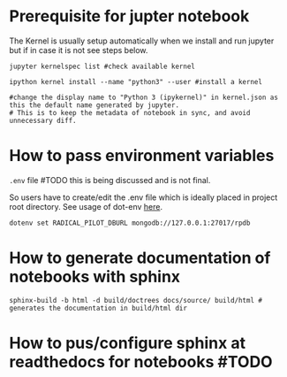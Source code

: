 # Prerequisite for jupter notebook

The Kernel is usually setup automatically when we install and run jupyter but if in case it is not see steps below.

```shell
jupyter kernelspec list #check available kernel

ipython kernel install --name "python3" --user #install a kernel

#change the display name to "Python 3 (ipykernel)" in kernel.json as this the default name generated by jupyter. 
# This is to keep the metadata of notebook in sync, and avoid unnecessary diff. 
```

# How to pass environment variables
`.env` file #TODO this is being discussed and is not final.

So users have to create/edit the .env file which is ideally placed in project root directory.
See usage of dot-env [here](https://github.com/theskumar/python-dotenv).
```shell
dotenv set RADICAL_PILOT_DBURL mongodb://127.0.0.1:27017/rpdb
```

# How to generate documentation of notebooks with sphinx

```shell
sphinx-build -b html -d build/doctrees docs/source/ build/html # generates the documentation in build/html dir
```

# How to pus/configure sphinx at readthedocs for notebooks #TODO